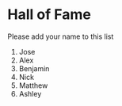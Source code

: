 # Hall of Fame
Please add your name to this list

1. Jose
2. Alex
3. Benjamin
4. Nick
5. Matthew
6. Ashley 
